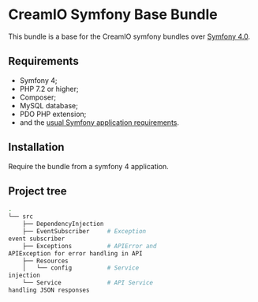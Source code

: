 # CreamIO Symfony Base Bundle

This bundle is a base for the CreamIO 
symfony bundles over [Symfony 4.0][3].

Requirements
------------

  * Symfony 4;
  * PHP 7.2 or higher;
  * Composer;
  * MySQL database;
  * PDO PHP extension;
  * and the [usual Symfony application 
requirements][1].
  
Installation
------------

Require the bundle from a symfony 4 
application.

Project tree
------------

```bash
.
└── src
    ├── DependencyInjection
    ├── EventSubscriber     # Exception 
event subscriber
    ├── Exceptions          # APIError and 
APIException for error handling in API
    ├── Resources
    │   └── config          # Service 
injection
    └── Service             # API Service 
handling JSON responses
```

[1]: 
https://symfony.com/doc/current/reference/requirements.html
[2]: 
https://symfony.com/doc/current/cookbook/configuration/web_server_configuration.html
[3]: https://symfony.com/
